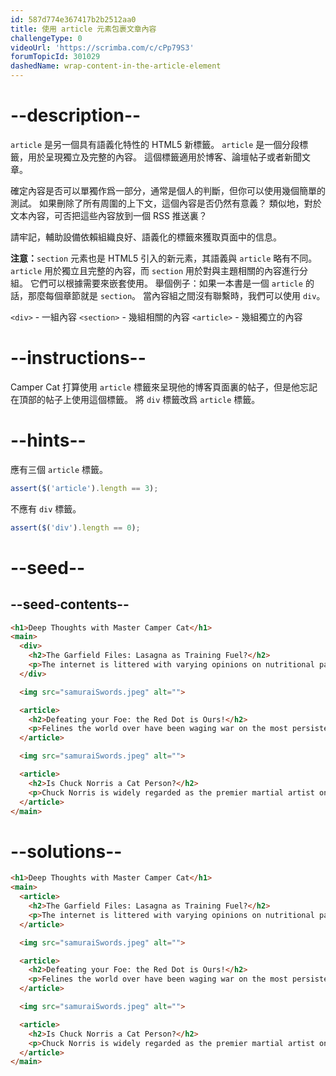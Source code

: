 ```yaml
---
id: 587d774e367417b2b2512aa0
title: 使用 article 元素包裹文章內容
challengeType: 0
videoUrl: 'https://scrimba.com/c/cPp79S3'
forumTopicId: 301029
dashedName: wrap-content-in-the-article-element
---
```


# --description--

`article` 是另一個具有語義化特性的 HTML5 新標籤。 `article` 是一個分段標籤，用於呈現獨立及完整的內容。 這個標籤適用於博客、論壇帖子或者新聞文章。

確定內容是否可以單獨作爲一部分，通常是個人的判斷，但你可以使用幾個簡單的測試。 如果刪除了所有周圍的上下文，這個內容是否仍然有意義？ 類似地，對於文本內容，可否把這些內容放到一個 RSS 推送裏？

請牢記，輔助設備依賴組織良好、語義化的標籤來獲取頁面中的信息。

**注意：**`section` 元素也是 HTML5 引入的新元素，其語義與 `article` 略有不同。 `article` 用於獨立且完整的內容，而 `section` 用於對與主題相關的內容進行分組。 它們可以根據需要來嵌套使用。 舉個例子：如果一本書是一個 `article` 的話，那麼每個章節就是 `section`。 當內容組之間沒有聯繫時，我們可以使用 `div`。

`<div>` - 一組內容 `<section>` - 幾組相關的內容 `<article>` - 幾組獨立的內容

# --instructions--

Camper Cat 打算使用 `article` 標籤來呈現他的博客頁面裏的帖子，但是他忘記在頂部的帖子上使用這個標籤。 將 `div` 標籤改爲 `article` 標籤。

# --hints--

應有三個 `article` 標籤。

```js
assert($('article').length == 3);
```

不應有 `div` 標籤。

```js
assert($('div').length == 0);
```

# --seed--

## --seed-contents--

```html
<h1>Deep Thoughts with Master Camper Cat</h1>
<main>
  <div>
    <h2>The Garfield Files: Lasagna as Training Fuel?</h2>
    <p>The internet is littered with varying opinions on nutritional paradigms, from catnip paleo to hairball cleanses. But let's turn our attention to an often overlooked fitness fuel, and examine the protein-carb-NOM trifecta that is lasagna...</p>
  </div>

  <img src="samuraiSwords.jpeg" alt="">

  <article>
    <h2>Defeating your Foe: the Red Dot is Ours!</h2>
    <p>Felines the world over have been waging war on the most persistent of foes. This red nemesis combines both cunning stealth and lightning speed. But chin up, fellow fighters, our time for victory may soon be near...</p>
  </article>

  <img src="samuraiSwords.jpeg" alt="">

  <article>
    <h2>Is Chuck Norris a Cat Person?</h2>
    <p>Chuck Norris is widely regarded as the premier martial artist on the planet, and it's a complete coincidence anyone who disagrees with this fact mysteriously disappears soon after. But the real question is, is he a cat person?...</p>
  </article>
</main>
```

# --solutions--

```html
<h1>Deep Thoughts with Master Camper Cat</h1>
<main>
  <article>
    <h2>The Garfield Files: Lasagna as Training Fuel?</h2>
    <p>The internet is littered with varying opinions on nutritional paradigms, from catnip paleo to hairball cleanses. But let's turn our attention to an often overlooked fitness fuel, and examine the protein-carb-NOM trifecta that is lasagna...</p>
  </article>

  <img src="samuraiSwords.jpeg" alt="">

  <article>
    <h2>Defeating your Foe: the Red Dot is Ours!</h2>
    <p>Felines the world over have been waging war on the most persistent of foes. This red nemesis combines both cunning stealth and lightning speed. But chin up, fellow fighters, our time for victory may soon be near...</p>
  </article>

  <img src="samuraiSwords.jpeg" alt="">

  <article>
    <h2>Is Chuck Norris a Cat Person?</h2>
    <p>Chuck Norris is widely regarded as the premier martial artist on the planet, and it's a complete coincidence anyone who disagrees with this fact mysteriously disappears soon after. But the real question is, is he a cat person?...</p>
  </article>
</main>
```
